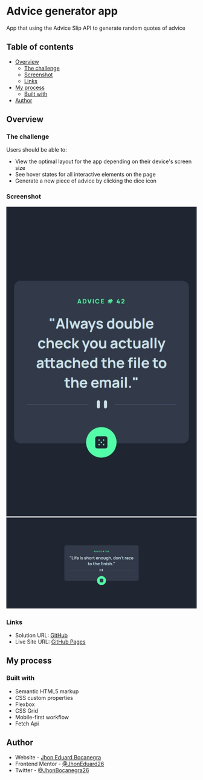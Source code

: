 # Advice generator app

App that using the Advice Slip API to generate random quotes of advice

## Table of contents

- [Overview](#overview)
  - [The challenge](#the-challenge)
  - [Screenshot](#screenshot)
  - [Links](#links)
- [My process](#my-process)
  - [Built with](#built-with)
- [Author](#author)

## Overview

### The challenge

Users should be able to:

- View the optimal layout for the app depending on their device's screen size
- See hover states for all interactive elements on the page
- Generate a new piece of advice by clicking the dice icon

### Screenshot

![mobile](./assets/screenshots/mobile.jpeg)
![desktop](./assets/screenshots/desktop.jpeg)

### Links

- Solution URL: [GitHub](https://github.com/JhonEduard26/advice-generator-app)
- Live Site URL: [GitHub Pages](https://jhoneduard26.github.io/advice-generator-app/)

## My process

### Built with

- Semantic HTML5 markup
- CSS custom properties
- Flexbox
- CSS Grid
- Mobile-first workflow
- Fetch Api

## Author

- Website - [Jhon Eduard Bocanegra](https://github.com/JhonEduard26)
- Frontend Mentor - [@JhonEduard26](https://www.frontendmentor.io/profile/JhonEduard26)
- Twitter - [@JhonBocanegra26](https://twitter.com/JhonBocanegra26)
